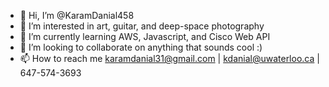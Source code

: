 - 👋 Hi, I’m @KaramDanial458
- 👀 I’m interested in art, guitar, and deep-space photography
- 🌱 I’m currently learning AWS, Javascript, and Cisco Web API
- 💞️ I’m looking to collaborate on anything that sounds cool :)
- 📫 How to reach me karamdanial31@gmail.com | kdanial@uwaterloo.ca | 647-574-3693

<!---
KaramDanial458/KaramDanial458 is a ✨ special ✨ repository because its `README.md` (this file) appears on your GitHub profile.
You can click the Preview link to take a look at your changes.
--->

